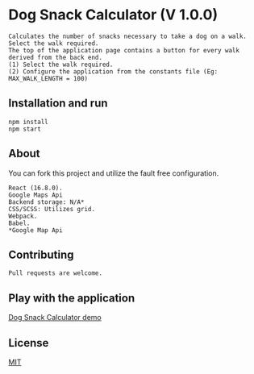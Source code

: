 # Dog Snack Calculator (V 1.0.0)
```
Calculates the number of snacks necessary to take a dog on a walk. Select the walk required. 
The top of the application page contains a button for every walk derived from the back end.
(1) Select the walk required.
(2) Configure the application from the constants file (Eg: MAX_WALK_LENGTH = 100)
```
## Installation and run

```
npm install
npm start
```
## About
You can fork this project and utilize the fault free configuration.
```
React (16.8.0).
Google Maps Api
Backend storage: N/A*
CSS/SCSS: Utilizes grid.
Webpack.
Babel.
*Google Map Api
```
## Contributing
```
Pull requests are welcome.
```
## Play with the application
[Dog Snack Calculator demo](http://dogsnackcalculator.surge.sh/)

## License
[MIT](https://choosealicense.com/licenses/mit/)


